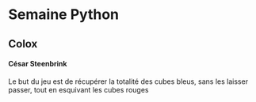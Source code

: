 # Semaine Python

## Colox

#### César Steenbrink

Le but du jeu est de récupérer la totalité des cubes bleus, sans les laisser passer, tout en esquivant les cubes rouges
